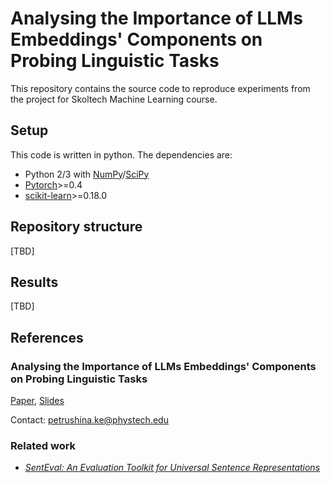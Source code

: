 # Analysing the Importance of LLMs Embeddings' Components on Probing Linguistic Tasks
This repository contains the source code to reproduce experiments from the project for Skoltech Machine Learning course. 
## Setup
This code is written in python. The dependencies are:

* Python 2/3 with [NumPy](http://www.numpy.org/)/[SciPy](http://www.scipy.org/)
* [Pytorch](http://pytorch.org/)>=0.4
* [scikit-learn](http://scikit-learn.org/stable/index.html)>=0.18.0

## Repository structure
[TBD]
## Results
[TBD]
## References
### Analysing the Importance of LLMs Embeddings' Components on Probing Linguistic Tasks
[Paper](https://github.com/pkseniya/EmbeddingComponents/blob/main/paper/Analysing_the_Importance_of_LLMs_Embeddings__Components_on_Probing_Linguistic_Tasks.pdf), [Slides](https://github.com/pkseniya/EmbeddingComponents/blob/main/slides/slides.pdf)

Contact: [petrushina.ke@phystech.edu](mailto:petrushina.ke@phystech.edu)
### Related work
* [*SentEval: An Evaluation Toolkit for Universal Sentence Representations*](https://arxiv.org/abs/1803.05449)
